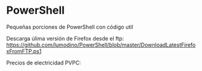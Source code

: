 # PowerShell
Pequeñas porciones de PowerShell con código util

Descarga úlima versión de Firefox desde el ftp: https://github.com/lumodino/PowerShell/blob/master/DownloadLatestFirefoxFromFTP.ps1

Precios de electricidad PVPC: 
